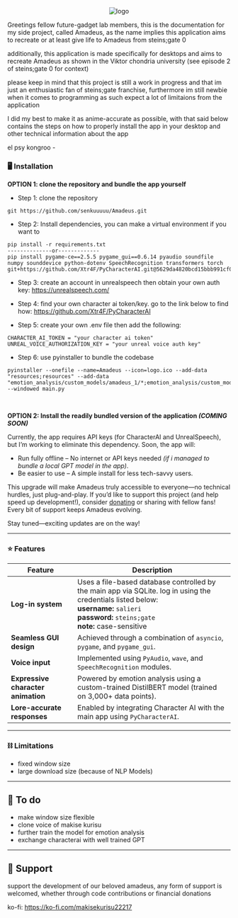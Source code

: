 <div align="center">
  <img src="logo.png" alt="logo">
</div>

Greetings fellow future-gadget lab members, this is the documentation for my side project, called Amadeus, as the name implies this application aims to recreate or at least give life to Amadeus from steins;gate 0

additionally, this application is made specifically for desktops and aims to recreate Amadeus as shown in the Viktor chondria university (see episode 2 of steins;gate 0 for context)

please keep in mind that this project is still a work in progress and that im just an enthusiastic fan of steins;gate franchise, furthermore im still newbie when it comes to programming as such expect a lot of limitaions from the application

I did my best to make it as anime-accurate as possible, with that said below contains the steps on how to properly install the app in your desktop and other technical information about the app

el psy kongroo -

### 🖥️ Installation
**OPTION 1: clone the repository and bundle the app yourself**
- Step 1: clone the repository
```
git https://github.com/senkuuuuu/Amadeus.git
```

- Step 2: Install dependencies, you can make a virtual environment if you want to
```
pip install -r requirements.txt
--------------or-------------
pip install pygame-ce==2.5.5 pygame_gui==0.6.14 pyaudio soundfile numpy sounddevice python-dotenv SpeechRecognition transformers torch git+https://github.com/Xtr4F/PyCharacterAI.git@5629da4820bcd15bbb991cf0e5cd23f54d106cdd
```

- Step 3: create an account in unrealspeech then obtain your own auth key:
https://unrealspeech.com/

- Step 4: find your own character ai token/key. go to the link below to find how:
https://github.com/Xtr4F/PyCharacterAI

- Step 5: create your own .env file then add the following:
```
CHARACTER_AI_TOKEN = "your character ai token"
UNREAL_VOICE_AUTHORIZATION_KEY = "your unreal voice auth key"
```

- Step 6: use pyinstaller to bundle the codebase
```
pyinstaller --onefile --name=Amadeus --icon=logo.ico --add-data "resources;resources" --add-data "emotion_analysis/custom_models/amadeus_1/*;emotion_analysis/custom_models/amadeus_1" --windowed main.py
```
<br>

**OPTION 2: Install the readily  bundled version of the application _(COMING SOON)_**

Currently, the app requires API keys (for CharacterAI and UnrealSpeech), but I’m working to eliminate this dependency. Soon, the app will:

- Run fully offline – No internet or API keys needed _(if i managed to bundle a local GPT model in the app)_.
- Be easier to use – A simple install for less tech-savvy users.

This upgrade will make Amadeus truly accessible to everyone—no technical hurdles, just plug-and-play. If you’d like to support this project (and help speed up development!), consider [donating](https://ko-fi.com/makisekurisu22217) or sharing with fellow fans! Every bit of support keeps Amadeus evolving.

Stay tuned—exciting updates are on the way!


---

### ⭐ Features
| Feature                      | Description                                                                 |
|------------------------------|-----------------------------------------------------------------------------|
| **Log-in system**            | Uses a file-based database controlled by the main app via SQLite. log in using the credentials listed below: <br>**username:** `salieri` <br>**password:** `steins;gate` <br>**note:** case-sensitive|
| **Seamless GUI design**      | Achieved through a combination of `asyncio`, `pygame`, and `pygame_gui`.    |
| **Voice input**              | Implemented using `PyAudio`, `wave`, and `SpeechRecognition` modules.       |
| **Expressive character animation** | Powered by emotion analysis using a custom-trained DistilBERT model (trained on 3,000+ data points). |
| **Lore-accurate responses**   | Enabled by integrating Character AI with the main app using `PyCharacterAI`. |

---

### ⛓️ Limitations
- fixed window size
- large download size (because of NLP Models)
---


## 📝 To do
- make window size flexible
- clone voice of makise kurisu
- further train the model for emotion analysis
- exchange characterai with well trained GPT
---

## 🎁 Support
support the development of our beloved amadeus, any form of support is welcomed, whether through code contributions or financial donations

ko-fi: https://ko-fi.com/makisekurisu22217 

